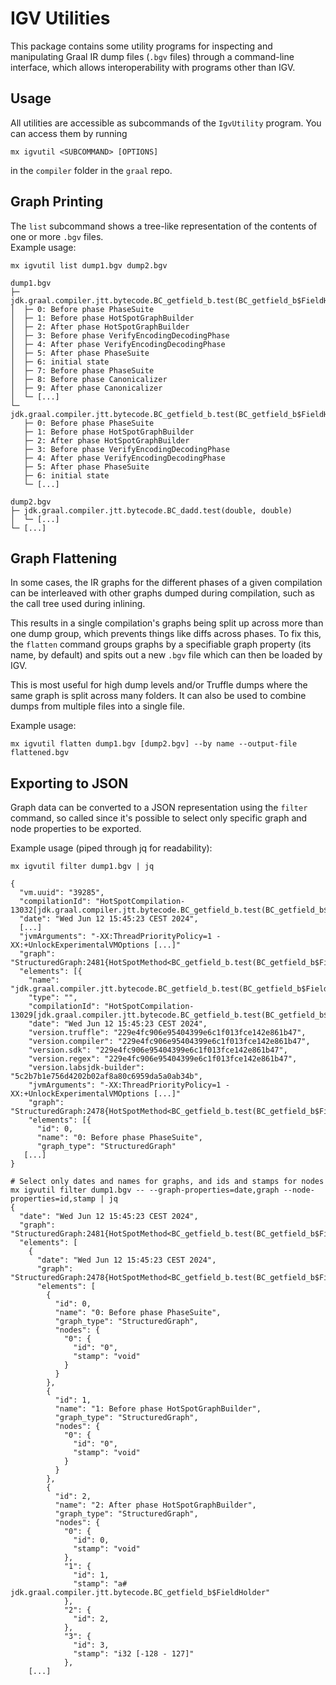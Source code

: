 # IGV Utilities

This package contains some utility programs for inspecting and manipulating
Graal IR dump files (`.bgv` files) through a command-line interface, which allows interoperability with programs
other than IGV.

## Usage
All utilities are accessible as subcommands of the `IgvUtility` program.
You can access them by running
```commandline
mx igvutil <SUBCOMMAND> [OPTIONS]
```
in the `compiler` folder in the `graal` repo.

## Graph Printing
The `list` subcommand shows a tree-like representation of the contents
of one or more `.bgv` files.  
Example usage:
```commandline
mx igvutil list dump1.bgv dump2.bgv

dump1.bgv
├─ jdk.graal.compiler.jtt.bytecode.BC_getfield_b.test(BC_getfield_b$FieldHolder)
│  ├─ 0: Before phase PhaseSuite
│  ├─ 1: Before phase HotSpotGraphBuilder
│  ├─ 2: After phase HotSpotGraphBuilder
│  ├─ 3: Before phase VerifyEncodingDecodingPhase
│  ├─ 4: After phase VerifyEncodingDecodingPhase
│  ├─ 5: After phase PhaseSuite
│  ├─ 6: initial state
│  ├─ 7: Before phase PhaseSuite
│  ├─ 8: Before phase Canonicalizer
│  ├─ 9: After phase Canonicalizer
│  └─ [...]
└─ jdk.graal.compiler.jtt.bytecode.BC_getfield_b.test(BC_getfield_b$FieldHolder)
   ├─ 0: Before phase PhaseSuite
   ├─ 1: Before phase HotSpotGraphBuilder
   ├─ 2: After phase HotSpotGraphBuilder
   ├─ 3: Before phase VerifyEncodingDecodingPhase
   ├─ 4: After phase VerifyEncodingDecodingPhase
   ├─ 5: After phase PhaseSuite
   ├─ 6: initial state
   └─ [...]

dump2.bgv
├─ jdk.graal.compiler.jtt.bytecode.BC_dadd.test(double, double)
│  └─ [...]
└─ [...]
```

## Graph Flattening

In some cases, the IR graphs for the different phases of a given compilation
can be interleaved with other graphs dumped during compilation, such as the call tree
used during inlining.

This results in a single compilation's graphs being split up across more than one dump group,
which prevents things like diffs across phases.
To fix this, the `flatten` command groups graphs by a specifiable graph property (its name, by default)
and spits out a new `.bgv` file which can then be loaded by IGV.

This is most useful for high dump levels and/or Truffle dumps where the same graph is split across many folders.
It can also be used to combine dumps from multiple files into a single file.

Example usage:
```commandline
mx igvutil flatten dump1.bgv [dump2.bgv] --by name --output-file flattened.bgv
```

## Exporting to JSON

Graph data can be converted to a JSON representation using the `filter` command,
so called since it's possible to select only specific graph and node properties to be exported.

Example usage (piped through jq for readability):
```commandline
mx igvutil filter dump1.bgv | jq

{
  "vm.uuid": "39285",
  "compilationId": "HotSpotCompilation-13032[jdk.graal.compiler.jtt.bytecode.BC_getfield_b.test(BC_getfield_b$FieldHolder)]",
  "date": "Wed Jun 12 15:45:23 CEST 2024",
  [...]
  "jvmArguments": "-XX:ThreadPriorityPolicy=1 -XX:+UnlockExperimentalVMOptions [...]"
  "graph": "StructuredGraph:2481{HotSpotMethod<BC_getfield_b.test(BC_getfield_b$FieldHolder)>}",
  "elements": [{
    "name": "jdk.graal.compiler.jtt.bytecode.BC_getfield_b.test(BC_getfield_b$FieldHolder)",
    "type": "",
    "compilationId": "HotSpotCompilation-13029[jdk.graal.compiler.jtt.bytecode.BC_getfield_b.test(BC_getfield_b$FieldHolder)]",
    "date": "Wed Jun 12 15:45:23 CEST 2024",
    "version.truffle": "229e4fc906e95404399e6c1f013fce142e861b47",
    "version.compiler": "229e4fc906e95404399e6c1f013fce142e861b47",
    "version.sdk": "229e4fc906e95404399e6c1f013fce142e861b47",
    "version.regex": "229e4fc906e95404399e6c1f013fce142e861b47",
    "version.labsjdk-builder": "5c2b7b1e756d4202b02af8a80c6959da5a0ab34b",
    "jvmArguments": "-XX:ThreadPriorityPolicy=1 -XX:+UnlockExperimentalVMOptions [...]"
    "graph": "StructuredGraph:2478{HotSpotMethod<BC_getfield_b.test(BC_getfield_b$FieldHolder)>}",
    "elements": [{
      "id": 0,
      "name": "0: Before phase PhaseSuite",
      "graph_type": "StructuredGraph"
   [...]
}

# Select only dates and names for graphs, and ids and stamps for nodes
mx igvutil filter dump1.bgv -- --graph-properties=date,graph --node-properties=id,stamp | jq
{
  "date": "Wed Jun 12 15:45:23 CEST 2024",
  "graph": "StructuredGraph:2481{HotSpotMethod<BC_getfield_b.test(BC_getfield_b$FieldHolder)>}",
  "elements": [
    {
      "date": "Wed Jun 12 15:45:23 CEST 2024",
      "graph": "StructuredGraph:2478{HotSpotMethod<BC_getfield_b.test(BC_getfield_b$FieldHolder)>}",
      "elements": [
        {
          "id": 0,
          "name": "0: Before phase PhaseSuite",
          "graph_type": "StructuredGraph",
          "nodes": {
            "0": {
              "id": "0",
              "stamp": "void"
            }
          }
        },
        {
          "id": 1,
          "name": "1: Before phase HotSpotGraphBuilder",
          "graph_type": "StructuredGraph",
          "nodes": {
            "0": {
              "id": "0",
              "stamp": "void"
            }
          }
        },
        {
          "id": 2,
          "name": "2: After phase HotSpotGraphBuilder",
          "graph_type": "StructuredGraph",
          "nodes": {
            "0": {
              "id": 0,
              "stamp": "void"
            },
            "1": {
              "id": 1,
              "stamp": "a# jdk.graal.compiler.jtt.bytecode.BC_getfield_b$FieldHolder"
            },
            "2": {
              "id": 2,
            },
            "3": {
              "id": 3,
              "stamp": "i32 [-128 - 127]"
            },
    [...]
```